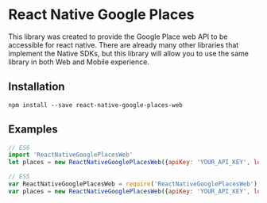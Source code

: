 # React Native Google Places
This library was created to provide the Google Place web API to be accessible for react native. There are already many other libraries that implement the Native SDKs, but this library will allow you to use the same library in both Web and Mobile experience.

## Installation

`npm install --save react-native-google-places-web`

## Examples
```javascript
// ES6
import 'ReactNativeGooglePlacesWeb'
let places = new ReactNativeGooglePlacesWeb({apiKey: 'YOUR_API_KEY', log: true});

// ES5
var ReactNativeGooglePlacesWeb = require('ReactNativeGooglePlacesWeb');
var places = new ReactNativeGooglePlacesWeb({apiKey: 'YOUR_API_KEY', log: true});

  
```